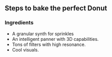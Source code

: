 ## Steps to bake the perfect Donut
### Ingredients
- A granular synth for sprinkles
- An intelligent panner with 3D capabilities.
- Tons of filters with high resonance.
- Cool visuals.